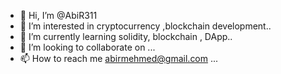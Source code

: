 - 👋 Hi, I’m @AbiR311
- 👀 I’m interested in cryptocurrency ,blockchain development..
- 🌱 I’m currently learning solidity, blockchain , DApp..
- 💞️ I’m looking to collaborate on ...
- 📫 How to reach me abirmehmed@gmail.com ...

<!---
AbiR311/AbiR311 is a ✨ special ✨ repository because its `README.md` (this file) appears on your GitHub profile.
You can click the Preview link to take a look at your changes.
--->
